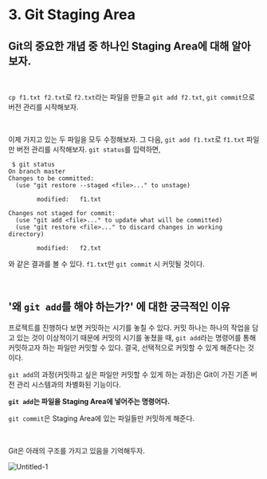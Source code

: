# 3. Git Staging Area

## Git의 중요한 개념 중 하나인 Staging Area에 대해 알아보자.
 
<br>

`cp f1.txt f2.txt`로 `f2.txt`라는 파일을 만들고 `git add f2.txt`, `git commit`으로 버전 관리를 시작해보자.

<br>


이제 가지고 있는 두 파일을 모두 수정해보자.
그 다음, `git add f1.txt`로 `f1.txt` 파일만 버전 관리를 시작해보자. `git status`를 입력하면,

```
 $ git status
On branch master
Changes to be committed:
  (use "git restore --staged <file>..." to unstage)

        modified:   f1.txt

Changes not staged for commit:
  (use "git add <file>..." to update what will be committed)
  (use "git restore <file>..." to discard changes in working directory)

        modified:   f2.txt

```
와 같은 결과를 볼 수 있다. `f1.txt`만 `git commit` 시 커밋될 것이다.

<br>

## '왜 `git add`를 해야 하는가?' 에 대한 궁극적인 이유
프로젝트를 진행하다 보면 커밋하는 시기를 놓칠 수 있다. 커밋 하나는 하나의 작업을 담고 있는 것이 이상적이기 때문에 커밋의 시기를 놓쳤을 때, `git add`라는 명령어를 통해 커밋하고자 하는 파일만 커밋할 수 있다. 결국, 선택적으로 커밋할 수 있게 해준다는 것이다. 

`git add`의 과정(커밋하고 싶은 파일만 커밋할 수 있게 하는 과정)은 Git이 가진 기존 버전 관리 시스템과의 차별화된 기능이다.

**`git add`는 파일을 Staging Area에 넣어주는 명령어다.**

`git commit`은 Staging Area에 있는 파일들만 커밋하게 해준다.

<br>

Git은 아래의 구조를 가지고 있음을 기억해두자. 

![Untitled-1](https://user-images.githubusercontent.com/91049030/206640647-9232e1e5-13b5-4d14-95b9-8f1dc9139f2e.jpg)
